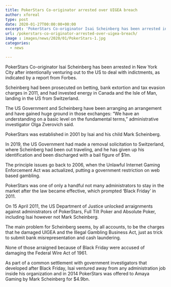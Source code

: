 ```yaml
---
title: PokerStars Co-originator arrested over UIGEA breach
author: xforeal 
type: post
date: 2020-01-27T00:00:00+00:00
excerpt: 'PokerStars Co-originator Isai Scheinberg has been arrested in New York City after intentionally venturing out to the US to deal with indictments, as indicated by a report from Forbes '
url: /pokerstars-co-originator-arrested-over-uigea-breach/
image : images/news/2020/01/PokerStars-1.jpg
categories:
  - news

---
```

PokerStars Co-originator Isai Scheinberg has been arrested in New York City after intentionally venturing out to the US to deal with indictments, as indicated by a report from Forbes.

Scheinberg had been prosecuted on betting, bank extortion and tax evasion charges in 2011, and had invested energy in Canada and the Isle of Man, landing in the US from Switzerland.

The US Government and Scheinberg have been arranging an arrangement and have gained huge ground in those exchanges: &ldquo;We have an understanding on a basic level on the fundamental terms,&rdquo; administrative investigator Olga Zverovich said.

PokerStars was established in 2001 by Isai and his child Mark Scheinberg.

In 2019, the US Government had made a removal solicitation to Switzerland, where Scheinberg had been out traveling, and he has given up his identification and been discharged with a bail figure of $1m.

The principle issues go back to 2006, when the Unlawful Internet Gaming Enforcement Act was actualized, putting a government restriction on web based gambling.

PokerStars was one of only a handful not many administrators to stay in the market after the law became effective, which prompted &lsquo;Black Friday&rsquo; in 2011.

On 15 April 2011, the US Department of Justice unlocked arraignments against administrators of PokerStars, Full Tilt Poker and Absolute Poker, including Isai however not Mark Scheinberg.

The main problem for Scheinberg seems, by all accounts, to be the charges that he damaged UIGEA and the Illegal Gambling Business Act, just as trick to submit bank misrepresentation and cash laundering.

None of those arraigned because of Black Friday were accused of damaging the Federal Wire Act of 1961.

As part of a common settlement with government investigators that developed after Black Friday, Isai ventured away from any administration job inside his organization and in 2014 PokerStars was offered to Amaya Gaming by Mark Scheinberg for $4.9bn.